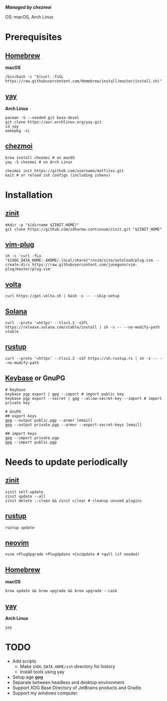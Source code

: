 ***Managed by chezmoi***

OS: macOS, Arch Linux

# Prerequisites

## [Homebrew](https://brew.sh)
**macOS**
```shell
/bin/bash -c "$(curl -fsSL https://raw.githubusercontent.com/Homebrew/install/master/install.sh)"
```

## [yay](https://github.com/Jguer/yay)
**Arch Linux**
```shell
pacman -S --needed git base-devel
git clone https://aur.archlinux.org/yay.git
cd yay
makepkg -si
```

## [chezmoi](https://www.chezmoi.io)
```shell
brew install chezmoi # on macOS
yay -S chezmoi # on Arch Linux

chezmoi init https://github.com/username/dotfiles.git
exit # or reload zsh configs (including zshenv)
```

# Installation
## [zinit](https://github.com/zdharma-continuum/zinit.git)
```shell
mkdir -p "$(dirname $ZINIT_HOME)"
git clone https://github.com/zdharma-continuum/zinit.git "$ZINIT_HOME"
```

## [vim-plug](https://github.com/junegunn/vim-plug)
```shell
sh -c 'curl -fLo "${XDG_DATA_HOME:-$HOME/.local/share}"/nvim/site/autoload/plug.vim --create-dirs https://raw.githubusercontent.com/junegunn/vim-plug/master/plug.vim'
```

## [volta](https://volta.sh)
```shell
curl https://get.volta.sh | bash -s -- --skip-setup
```

## [Solana](https://solana.com)
```shell
curl --proto '=https' --tlsv1.2 -sSfL https://release.solana.com/stable/install | sh -s -- --no-modify-path stable
```

## [rustup](https://rustup.rs)
```shell
curl --proto '=https' --tlsv1.2 -sSf https://sh.rustup.rs | sh -s -- --no-modify-path
```

## [Keybase](https://keybase.io) or GnuPG
```shell
# Keybase
keybase pgp export | gpg --import # import public key
keybase pgp export --secret | gpg --allow-secret-key --import # import private key

# GnuPG
## export keys
gpg --output public.pgp --armor [email]
gpg --output private.pgp --armor --export-secret-keys [email]

## import keys
gpg --import private.pgp
gpg --import public.pgp
```

# Needs to update periodically

## [zinit](https://github.com/zdharma/zinit)
```shell
zinit self-update
zinit update --all
zinit delete --clean && zinit cclear # cleanup unused plugins
```

## [rustup](https://rustup.rs)
```shell
rustup update
```

## [neovim](https://github.com/neovim/neovim)
```shell
nvim +PlugUpgrade +PlugUpdate +CocUpdate # +qall (if needed)
```

## [Homebrew](https://brew.sh)
**macOS**
```shell
brew update && brew upgrade && brew upgrade --cask
```

## [yay](https://github.com/Jguer/yay)
**Arch Linux**
```shell
yay
```

# TODO
- Add scripts
    - Make `$XDG_DATA_HOME/zsh` directory for history
    - Install tools using yay
- Setup age ~~gpg~~
- Separate between headless and desktop environment.
- Support XDG Base Directory of JetBrains products and Gradle.
- Support my windows computer.
